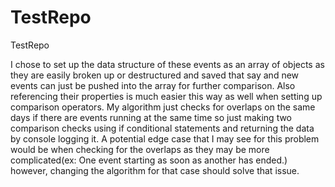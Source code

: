 # TestRepo
TestRepo

I chose to set up the data structure of these events as an array of objects as they are easily broken up or destructured and saved that say and new events can just be pushed into the array for further comparison. Also referencing their properties is much easier this way as well when setting up comparison operators. My algorithm just checks for overlaps on the same days if there are events running at the same time so just making two comparison checks using if conditional statements and returning the data by console logging it. A potential edge case that I may see for this problem would be when checking for the overlaps as they may be more complicated(ex: One event starting as soon as another has ended.) however, changing the algorithm for that case should solve that issue.
